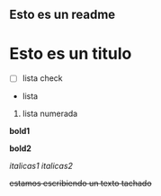 Esto es un readme
---
# Esto es un titulo 
- [ ] lista check
- lista
1. lista numerada
   
__bold1__

**bold2**

*italicas1*
_italicas2_

~~estamos escribiendo un texto tachado~~